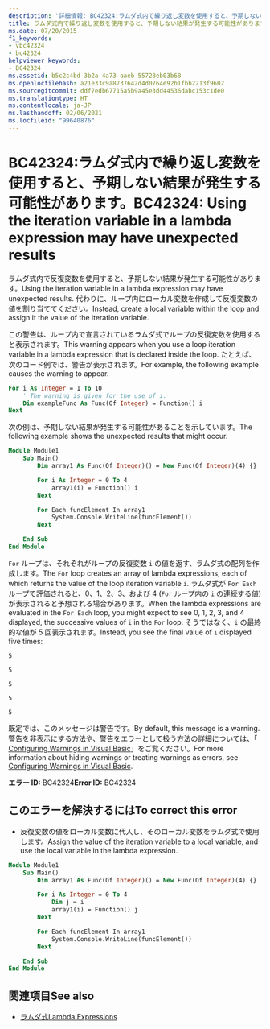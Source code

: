 ```yaml
---
description: '詳細情報: BC42324:ラムダ式内で繰り返し変数を使用すると、予期しない結果が発生する可能性があります。'
title: ラムダ式内で繰り返し変数を使用すると、予期しない結果が発生する可能性があります。
ms.date: 07/20/2015
f1_keywords:
- vbc42324
- bc42324
helpviewer_keywords:
- BC42324
ms.assetid: b5c2c4bd-3b2a-4a73-aaeb-55728eb03b68
ms.openlocfilehash: a21e33c9a8737642d4d0764e92b1fbb2213f9602
ms.sourcegitcommit: ddf7edb67715a5b9a45e3dd44536dabc153c1de0
ms.translationtype: HT
ms.contentlocale: ja-JP
ms.lasthandoff: 02/06/2021
ms.locfileid: "99640876"
---
```

# <a name="bc42324-using-the-iteration-variable-in-a-lambda-expression-may-have-unexpected-results"></a><span data-ttu-id="cdfb7-103">BC42324:ラムダ式内で繰り返し変数を使用すると、予期しない結果が発生する可能性があります。</span><span class="sxs-lookup"><span data-stu-id="cdfb7-103">BC42324: Using the iteration variable in a lambda expression may have unexpected results</span></span>

<span data-ttu-id="cdfb7-104">ラムダ式内で反復変数を使用すると、予期しない結果が発生する可能性があります。</span><span class="sxs-lookup"><span data-stu-id="cdfb7-104">Using the iteration variable in a lambda expression may have unexpected results.</span></span> <span data-ttu-id="cdfb7-105">代わりに、ループ内にローカル変数を作成して反復変数の値を割り当ててください。</span><span class="sxs-lookup"><span data-stu-id="cdfb7-105">Instead, create a local variable within the loop and assign it the value of the iteration variable.</span></span>

 <span data-ttu-id="cdfb7-106">この警告は、ループ内で宣言されているラムダ式でループの反復変数を使用すると表示されます。</span><span class="sxs-lookup"><span data-stu-id="cdfb7-106">This warning appears when you use a loop iteration variable in a lambda expression that is declared inside the loop.</span></span> <span data-ttu-id="cdfb7-107">たとえば、次のコード例では、警告が表示されます。</span><span class="sxs-lookup"><span data-stu-id="cdfb7-107">For example, the following example causes the warning to appear.</span></span>

```vb
For i As Integer = 1 To 10
    ' The warning is given for the use of i.
    Dim exampleFunc As Func(Of Integer) = Function() i
Next
```

 <span data-ttu-id="cdfb7-108">次の例は、予期しない結果が発生する可能性があることを示しています。</span><span class="sxs-lookup"><span data-stu-id="cdfb7-108">The following example shows the unexpected results that might occur.</span></span>

```vb
Module Module1
    Sub Main()
        Dim array1 As Func(Of Integer)() = New Func(Of Integer)(4) {}

        For i As Integer = 0 To 4
            array1(i) = Function() i
        Next

        For Each funcElement In array1
            System.Console.WriteLine(funcElement())
        Next

    End Sub
End Module
```

 <span data-ttu-id="cdfb7-109">`For` ループは、それぞれがループの反復変数 `i` の値を返す、ラムダ式の配列を作成します。</span><span class="sxs-lookup"><span data-stu-id="cdfb7-109">The `For` loop creates an array of lambda expressions, each of which returns the value of the loop iteration variable `i`.</span></span> <span data-ttu-id="cdfb7-110">ラムダ式が `For Each` ループで評価されると、0、1、2、3、および 4 (`For` ループ内の `i` の連続する値) が表示されると予想される場合があります。</span><span class="sxs-lookup"><span data-stu-id="cdfb7-110">When the lambda expressions are evaluated in the `For Each` loop, you might expect to see 0, 1, 2, 3, and 4 displayed, the successive values of `i` in the `For` loop.</span></span> <span data-ttu-id="cdfb7-111">そうではなく、`i` の最終的な値が 5 回表示されます。</span><span class="sxs-lookup"><span data-stu-id="cdfb7-111">Instead, you see the final value of `i` displayed five times:</span></span>

 `5`

 `5`

 `5`

 `5`

 `5`

 <span data-ttu-id="cdfb7-112">既定では、このメッセージは警告です。</span><span class="sxs-lookup"><span data-stu-id="cdfb7-112">By default, this message is a warning.</span></span> <span data-ttu-id="cdfb7-113">警告を非表示にする方法や、警告をエラーとして扱う方法の詳細については、「 [Configuring Warnings in Visual Basic](/visualstudio/ide/configuring-warnings-in-visual-basic)」をご覧ください。</span><span class="sxs-lookup"><span data-stu-id="cdfb7-113">For more information about hiding warnings or treating warnings as errors, see [Configuring Warnings in Visual Basic](/visualstudio/ide/configuring-warnings-in-visual-basic).</span></span>

 <span data-ttu-id="cdfb7-114">**エラー ID:** BC42324</span><span class="sxs-lookup"><span data-stu-id="cdfb7-114">**Error ID:** BC42324</span></span>

## <a name="to-correct-this-error"></a><span data-ttu-id="cdfb7-115">このエラーを解決するには</span><span class="sxs-lookup"><span data-stu-id="cdfb7-115">To correct this error</span></span>

- <span data-ttu-id="cdfb7-116">反復変数の値をローカル変数に代入し、そのローカル変数をラムダ式で使用します。</span><span class="sxs-lookup"><span data-stu-id="cdfb7-116">Assign the value of the iteration variable to a local variable, and use the local variable in the lambda expression.</span></span>

```vb
Module Module1
    Sub Main()
        Dim array1 As Func(Of Integer)() = New Func(Of Integer)(4) {}

        For i As Integer = 0 To 4
            Dim j = i
            array1(i) = Function() j
        Next

        For Each funcElement In array1
            System.Console.WriteLine(funcElement())
        Next

    End Sub
End Module
```

## <a name="see-also"></a><span data-ttu-id="cdfb7-117">関連項目</span><span class="sxs-lookup"><span data-stu-id="cdfb7-117">See also</span></span>

- [<span data-ttu-id="cdfb7-118">ラムダ式</span><span class="sxs-lookup"><span data-stu-id="cdfb7-118">Lambda Expressions</span></span>](../../programming-guide/language-features/procedures/lambda-expressions.md)
